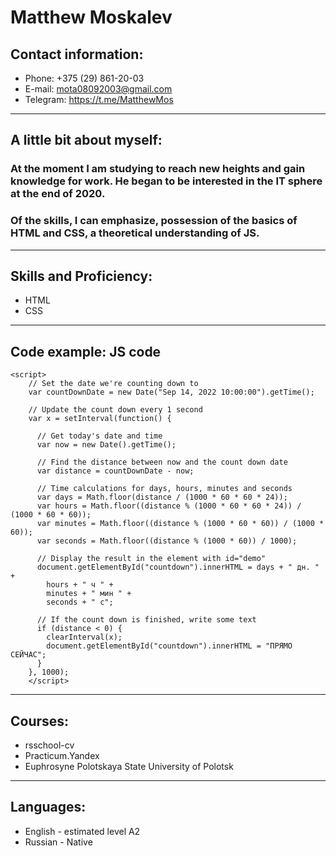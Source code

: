 # Matthew Moskalev

## Contact information:

- Phone: +375 (29) 861-20-03
- E-mail: mota08092003@gmail.com
- Telegram: https://t.me/MatthewMos

---

## A little bit about myself:

### At the moment I am studying to reach new heights and gain knowledge for work. He began to be interested in the IT sphere at the end of 2020.

### Of the skills, I can emphasize, possession of the basics of HTML and CSS, a theoretical understanding of JS.

---

## Skills and Proficiency:

- HTML
- CSS

---

## Code example: JS code

```
<script>
	// Set the date we're counting down to
	var countDownDate = new Date("Sep 14, 2022 10:00:00").getTime();

	// Update the count down every 1 second
	var x = setInterval(function() {

	  // Get today's date and time
	  var now = new Date().getTime();

	  // Find the distance between now and the count down date
	  var distance = countDownDate - now;

	  // Time calculations for days, hours, minutes and seconds
	  var days = Math.floor(distance / (1000 * 60 * 60 * 24));
	  var hours = Math.floor((distance % (1000 * 60 * 60 * 24)) / (1000 * 60 * 60));
	  var minutes = Math.floor((distance % (1000 * 60 * 60)) / (1000 * 60));
	  var seconds = Math.floor((distance % (1000 * 60)) / 1000);

	  // Display the result in the element with id="demo"
	  document.getElementById("countdown").innerHTML = days + " дн. " +
		hours + " ч " +
		minutes + " мин " +
		seconds + " с";

	  // If the count down is finished, write some text
	  if (distance < 0) {
	    clearInterval(x);
	    document.getElementById("countdown").innerHTML = "ПРЯМО СЕЙЧАС";
	  }
	}, 1000);
	</script>
```

---

## Courses:

- rsschool-cv
- Practicum.Yandex
- Euphrosyne Polotskaya State University of Polotsk

---

## Languages:

- English - estimated level A2
- Russian - Native
